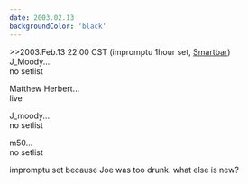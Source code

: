 ```yaml
---
date: 2003.02.13
backgroundColor: 'black'
---
```


\>>2003.Feb.13 22:00 CST (impromptu 1hour set, [Smartbar](http://www.smartbarchicago.com/))  
J\_Moody...  
no setlist  

Matthew Herbert...  
live  

J\_moody...  
no setlist  

m50...  
no setlist  

impromptu set because Joe was too drunk. what else is new?